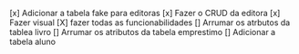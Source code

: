[x] Adicionar a tabela fake para editoras
[x] Fazer o CRUD da editora
[x] Fazer visual
[X] fazer todas as funcionabilidades
[] Arrumar os atrbutos da tablea livro
[] Arrumar os atributos da tabela emprestimo
[] Adicionar a tabela aluno
